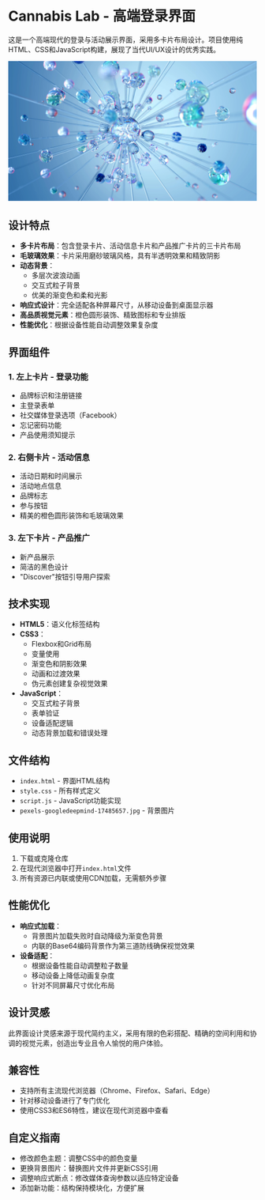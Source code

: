 # Cannabis Lab - 高端登录界面

这是一个高端现代的登录与活动展示界面，采用多卡片布局设计。项目使用纯HTML、CSS和JavaScript构建，展现了当代UI/UX设计的优秀实践。

![界面预览](pexels-googledeepmind-17485657.jpg)

## 设计特点

- **多卡片布局**：包含登录卡片、活动信息卡片和产品推广卡片的三卡片布局
- **毛玻璃效果**：卡片采用磨砂玻璃风格，具有半透明效果和精致阴影
- **动态背景**：
  - 多层次波浪动画
  - 交互式粒子背景
  - 优美的渐变色和柔和光影
- **响应式设计**：完全适配各种屏幕尺寸，从移动设备到桌面显示器
- **高品质视觉元素**：橙色圆形装饰、精致图标和专业排版
- **性能优化**：根据设备性能自动调整效果复杂度

## 界面组件

### 1. 左上卡片 - 登录功能
- 品牌标识和注册链接
- 主登录表单
- 社交媒体登录选项（Facebook）
- 忘记密码功能
- 产品使用须知提示

### 2. 右侧卡片 - 活动信息
- 活动日期和时间展示
- 活动地点信息
- 品牌标志
- 参与按钮
- 精美的橙色圆形装饰和毛玻璃效果

### 3. 左下卡片 - 产品推广
- 新产品展示
- 简洁的黑色设计
- "Discover"按钮引导用户探索

## 技术实现

- **HTML5**：语义化标签结构
- **CSS3**：
  - Flexbox和Grid布局
  - 变量使用
  - 渐变色和阴影效果
  - 动画和过渡效果
  - 伪元素创建复杂视觉效果
- **JavaScript**：
  - 交互式粒子背景
  - 表单验证
  - 设备适配逻辑
  - 动态背景加载和错误处理

## 文件结构

- `index.html` - 界面HTML结构
- `style.css` - 所有样式定义
- `script.js` - JavaScript功能实现
- `pexels-googledeepmind-17485657.jpg` - 背景图片

## 使用说明

1. 下载或克隆仓库
2. 在现代浏览器中打开`index.html`文件
3. 所有资源已内联或使用CDN加载，无需额外步骤

## 性能优化

- **响应式加载**：
  - 背景图片加载失败时自动降级为渐变色背景
  - 内联的Base64编码背景作为第三道防线确保视觉效果
- **设备适配**：
  - 根据设备性能自动调整粒子数量
  - 移动设备上降低动画复杂度
  - 针对不同屏幕尺寸优化布局

## 设计灵感

此界面设计灵感来源于现代简约主义，采用有限的色彩搭配、精确的空间利用和协调的视觉元素，创造出专业且令人愉悦的用户体验。

## 兼容性

- 支持所有主流现代浏览器（Chrome、Firefox、Safari、Edge）
- 针对移动设备进行了专门优化
- 使用CSS3和ES6特性，建议在现代浏览器中查看

## 自定义指南

- 修改颜色主题：调整CSS中的颜色变量
- 更换背景图片：替换图片文件并更新CSS引用
- 调整响应式断点：修改媒体查询参数以适应特定设备
- 添加新功能：结构保持模块化，方便扩展 